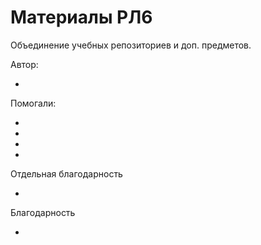# Материалы РЛ6

Объединение учебных репозиториев и доп. предметов.

Автор:

* 
    
Помогали:

*
*
*
*

Отдельная благодарность

*

Благодарность

*

